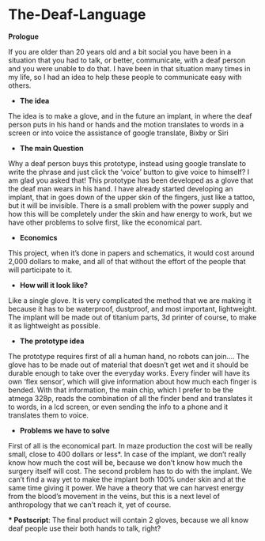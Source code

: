 # The-Deaf-Language

<b>Prologue</b>

If you are older than 20 years old and a bit social you have been in a situation that you had to talk, or better, communicate, with a deaf person and you were unable to do that. I have been in that situation many times in my life, so I had an idea to help these people to communicate easy with others. 

* <b>The idea</b>


The idea is to make a glove, and in the future an implant, in where the deaf person puts in his hand or hands and the motion translates to words in a screen or into voice the assistance of google translate, Bixby or Siri

* <b>The main Question</b>


Why a deaf person buys this prototype, instead using google translate to write the phrase and just click the ‘voice’ button to give voice to himself? 
I am glad you asked that!
This prototype has been developed as a glove that the deaf man wears in his hand. I have already started developing an implant, that in goes down of the upper skin of the fingers, just like a tattoo, but it will be invisible. There is a small problem with the power supply and how this will be completely under the skin and haw energy to work, but we have other problems to solve first, like the economical part.

* <b>Economics </b>

This project, when it’s done in papers and schematics, it would cost around 2,000 dollars to make, and all of that without the effort of the people that will participate to it.

* <b>How will it look like?</b>
  
  
Like a single glove. It is very complicated the method that we are making it because it has to be waterproof, dustproof, and most important, lightweight. The implant will be made out of titanium parts, 3d printer of course, to make it as lightweight as possible. 



* <b>The prototype idea</b>


The prototype requires first of all a human hand, no robots can join….
The glove has to be made out of material that doesn’t get wet and it should be durable enough to take over the everyday works. Every finder will have its own ‘flex sensor’, which will give information about how much each finger is bended. With that information, the main chip, which I prefer to be the atmega 328p, reads the combination of all the finder bend and translates it to words, in a lcd screen, or even sending the info to a phone and it translates them to voice. 



* <b>Problems we have to solve</b>


First of all is the economical part. In maze production the cost will be really small, close to 400 dollars or less*. In case of the implant, we don’t really know how much the cost will be, because we don’t know how much the surgery itself will cost. The second problem has to do with the implant. We can’t find a way yet to make the implant both 100% under skin and at the same time giving it power. We have a theory that we can harvest energy from the blood’s movement in the veins, but this is a next level of anthropology that we can’t reach it, yet of course.

<b>* Postscript</b>: The final product will contain 2 gloves, because we all know deaf people use their both hands to talk, right?

